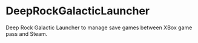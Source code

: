 # DeepRockGalacticLauncher
Deep Rock Galactic Launcher to manage save games between XBox game pass and Steam.
